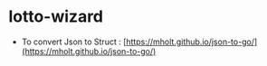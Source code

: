 # lotto-wizard

- To convert Json to Struct : [https://mholt.github.io/json-to-go/](https://mholt.github.io/json-to-go/)
